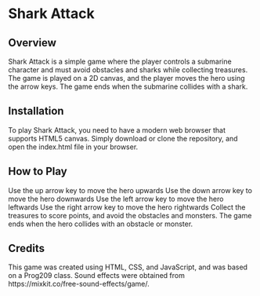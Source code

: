 <h1>Shark Attack</h1>
<h2>Overview</h2>
Shark Attack is a simple game where the player controls a submarine character and must avoid obstacles and sharks while collecting treasures. The game is played on a 2D canvas, and the player moves the hero using the arrow keys. The game ends when the submarine collides with a shark.

<h2>Installation</h2>
To play Shark Attack, you need to have a modern web browser that supports HTML5 canvas. Simply download or clone the repository, and open the index.html file in your browser.

<h2>How to Play</h2>
Use the up arrow key to move the hero upwards
Use the down arrow key to move the hero downwards
Use the left arrow key to move the hero leftwards
Use the right arrow key to move the hero rightwards
Collect the treasures to score points, and avoid the obstacles and monsters. The game ends when the hero collides with an obstacle or monster.

<h2>Credits</h2>
This game was created using HTML, CSS, and JavaScript, and was based on a Prog209 class. Sound effects were obtained from https://mixkit.co/free-sound-effects/game/.

